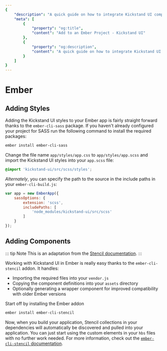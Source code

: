 ```yaml
---
{
    "description": "A quick guide on how to integrate Kickstand UI components into your Ember application.",
    "meta": [
        {
            "property": "og:title",
            "content": "Add to an Ember Project - Kickstand UI"
        },
        {
            "property": "og:description",
            "content": "A quick guide on how to integrate Kickstand UI components into your Ember application."
        }
    ]
}
---
```


# Ember

## Adding Styles

Adding the Kickstand UI styles to your Ember app is fairly straight forward thanks to the `ember-cli-sass` package. If you haven't already configured your project for SASS run the following command to install the required packages:

```bash
ember install ember-cli-sass
```

Change the file name `app/styles/app.css` to `app/styles/app.scss` and import the Kickstand UI styles into your `app.scss` file:

```css
@import 'kickstand-ui/src/scss/styles';
```

_Alternately_, you can specify the path to the source in the include paths in your `ember-cli-build.js`:

```js
var app = new EmberApp({
    sassOptions: {
        extension: 'scss',
        includePaths: [
            'node_modules/kickstand-ui/src/scss'
        ]
    }
});
```

## Adding Components

::: tip Note
This is an adaptation from the [Stencil documentation](https://stenciljs.com/docs/ember).
:::

Working with Kickstand UI in Ember is really easy thanks to the `ember-cli-stencil` addon. It handles:

- Importing the required files into your `vendor.js`
- Copying the component definitions into your `assets` directory
- Optionally generating a wrapper component for improved compatibility with older Ember versions

Start off by installing the Ember addon

```bash
ember install ember-cli-stencil
```

Now, when you build your application, Stencil collections in your dependencies will automatically be discovered and pulled into your application. You can just start using the custom elements in your `hbs` files with no further work needed. For more information, check out the [`ember-cli-stencil` documentation](https://github.com/alexlafroscia/ember-cli-stencil).